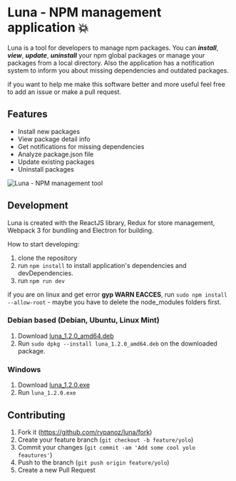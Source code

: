 # Luna - NPM management application :boom:

Luna is a tool for developers to manage npm packages.
You can ***install***, ***view***, ***update***, ***uninstall*** your npm global packages or manage your packages from a local directory. Also the application has a notification system to inform you about missing dependencies and outdated packages.

if you want to help me make this software better and more useful feel free to add an issue or make a pull request.

## Features

- Install new packages
- View package detail info
- Get notifications for missing dependencies
- Analyze package.json file
- Update existing packages
- Uninstall packages

![Luna - NPM management tool](http://104.236.58.95/luna/luna-preview.png)

## Development ##

Luna is created with the ReactJS library, Redux for store management, Webpack 3 for bundling and Electron for building.

How to start developing:

1. clone the repository
2. run `npm install` to install application's dependencies and devDependencies.
3. run `npm run dev`

if you are on linux and get error **gyp WARN EACCES**, run `sudo npm install --allow-root` - maybe you have to delete the node_modules folders first.

### Debian based (Debian, Ubuntu, Linux Mint)

1. Download [luna_1.2.0_amd64.deb](http://104.236.58.95/luna/releases/latest/luna_1.2.0_amd64.deb)
2. Run `sudo dpkg --install luna_1.2.0_amd64.deb` on the downloaded package.

### Windows

1. Download [luna_1.2.0.exe](http://104.236.58.95/luna/releases/latest/luna_1.2.0.exe)
2. Run `luna_1.2.0.exe`

## Contributing

1. Fork it (<https://github.com/rvpanoz/luna/fork>)
2. Create your feature branch (`git checkout -b feature/yolo`)
3. Commit your changes (`git commit -am 'Add some cool yolo feautures'`)
4. Push to the branch (`git push origin feature/yolo`)
5. Create a new Pull Request
